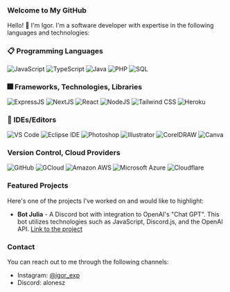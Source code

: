 ### Welcome to My GitHub

Hello! 👋 I'm Igor. I'm a software developer with expertise in the following languages and technologies:

### 📋 Programming Languages

![JavaScript](https://img.shields.io/badge/JavaScript-F7DF1E?style=for-the-badge&logo=javascript&logoColor=black)
![TypeScript](https://img.shields.io/badge/TypeScript-007ACC?style=for-the-badge&logo=typescript&logoColor=white)
![Java](https://img.shields.io/badge/-Java-orange?style=flat-for-the-badge&logo=java&logoColor=white)
![PHP](https://img.shields.io/badge/-PHP-purple?style=flat-for-the-badge&logo=php&logoColor=white)
![SQL](https://img.shields.io/badge/-SQL-blue?style=flat-for-the-badge&logo=postgresql&logoColor=white)

### 🎆 Frameworks, Technologies, Libraries

![ExpressJS](https://img.shields.io/badge/Express.js-404D59?style=for-the-badge&logo=express&logoColor=white)
![NextJS](https://img.shields.io/badge/next.js-000000?style=for-the-badge&logo=next.js&logoColor=white)
![React](https://img.shields.io/badge/-React-blue?style=for-the-badge&logo=react&logoColor=white)
![NodeJS](https://img.shields.io/badge/Node.js-43853D?style=for-the-badge&logo=node.js&logoColor=white)
![Tailwind CSS](https://img.shields.io/badge/-TailwindCSS-38B2AC?style=for-the-badge&logo=tailwind-css&logoColor=white)
![Heroku](https://img.shields.io/badge/-Heroku-purple?style=for-the-badge&logo=heroku&logoColor=white)

### 📄 IDEs/Editors

![VS Code](https://img.shields.io/badge/Visual_Studio_Code-0078D4?style=for-the-badge&logo=visual%20studio%20code&logoColor=white)
![Eclipse IDE](https://img.shields.io/badge/-EclipseIDE-lightgray?style=for-the-badge&logo=eclipseide&logoColor=white)
![Photoshop](https://img.shields.io/badge/-Photoshop-blueviolet?style=for-the-badge&logo=adobephotoshop&logoColor=white)
![Illustrator](https://img.shields.io/badge/-Illustrator-orange?style=for-the-badge&logo=adobeillustrator&logoColor=white)
![CorelDRAW](https://img.shields.io/badge/-CorelDRAW-ff69b4?style=for-the-badgee&logo=coreldraw&logoColor=white)
![Canva](https://img.shields.io/badge/-Canva-blueviolet?style=for-the-badge&logo=canva&logoColor=white)

### Version Control, Cloud Providers

![GitHub](https://img.shields.io/badge/GitHub-100000?style=for-the-badge&logo=github&logoColor=white)
![GCloud](https://img.shields.io/badge/Google_Cloud-4285F4?style=for-the-badge&logo=google-cloud&logoColor=white)
![Amazon AWS](https://img.shields.io/badge/Amazon_AWS-FF9900?style=for-the-badge&logo=amazonaws&logoColor=white)
![Microsoft Azure](https://img.shields.io/badge/Microsoft%20Azure-blue?style=for-the-badge&logo=microsoftazure&logoColor=white)
![Cloudflare](https://img.shields.io/badge/Cloudflare-F38020?style=for-the-badge&logo=Cloudflare&logoColor=white)

### Featured Projects

Here's one of the projects I've worked on and would like to highlight:

- **Bot Julia** - A Discord bot with integration to OpenAI's "Chat GPT". This bot utilizes technologies such as JavaScript, Discord.js, and the OpenAI API.  [Link to the project](https://botjulia.xyz)

### Contact

You can reach out to me through the following channels:

- Instagram: [@igor_exp](https://www.instagram.com/igor_exp/)
- Discord: alonesz
